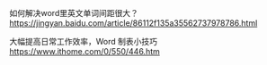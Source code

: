 
如何解决word里英文单词间距很大？ https://jingyan.baidu.com/article/86112f135a35562737978786.html

大幅提高日常工作效率，Word 制表小技巧 https://www.ithome.com/0/550/446.htm
